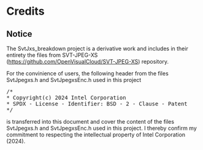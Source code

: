 # Credits
## Notice
The SvtJxs\_breakdown project is a derivative work and includes in their entirety the files from 
SVT-JPEG-XS (https://github.com/OpenVisualCloud/SVT-JPEG-XS) repository.

For the convinience of users, the following header from the files SvtJpegxs.h and SvtJpegxsEnc.h used in this project 

<pre>/*
* Copyright(c) 2024 Intel Corporation
* SPDX - License - Identifier: BSD - 2 - Clause - Patent
*/
</pre>

is transferred into this document and cover the content of 
the files SvtJpegxs.h and SvtJpegxsEnc.h used in this project. 
I thereby confirm my commitment to respecting the intellectual property of 
Intel Corporation (2024).